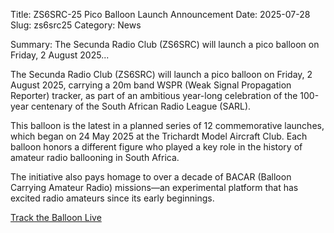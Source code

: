 Title: ZS6SRC-25 Pico Balloon Launch Announcement
Date: 2025-07-28
Slug: zs6src25
Category: News

Summary: The Secunda Radio Club (ZS6SRC) will launch a pico balloon on Friday, 2 August 2025...

The Secunda Radio Club (ZS6SRC) will launch a pico balloon on Friday, 2 August 2025, carrying a 20m band WSPR (Weak Signal Propagation Reporter) tracker, as part of an ambitious year-long celebration of the 100-year centenary of the South African Radio League (SARL).

This balloon is the latest in a planned series of 12 commemorative launches, which began on 24 May 2025 at the Trichardt Model Aircraft Club. Each balloon honors a different figure who played a key role in the history of amateur radio ballooning in South Africa.

The initiative also pays homage to over a decade of BACAR (Balloon Carrying Amateur Radio) missions—an experimental platform that has excited radio amateurs since its early beginnings.

[Track the Balloon Live](https://traquito.github.io/search/spots/dashboard/?band=20m&channel=82&callsign=ZS6SRC&dtGte=2025-08-02)
